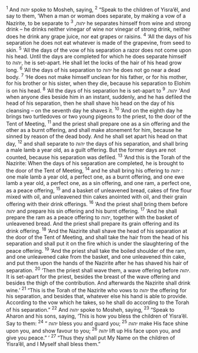 <sup>1</sup> And יהוה spoke to Mosheh, saying,
<sup>2</sup> “Speak to the children of Yisra’ĕl, and say to them, ‘When a man or woman does separate, by making a vow of a Nazirite, to be separate to יהוה,
<sup>3</sup> he separates himself from wine and strong drink – he drinks neither vinegar of wine nor vinegar of strong drink, neither does he drink any grape juice, nor eat grapes or raisins.
<sup>4</sup> ‘All the days of his separation he does not eat whatever is made of the grapevine, from seed to skin.
<sup>5</sup> ‘All the days of the vow of his separation a razor does not come upon his head. Until the days are completed for which he does separate himself to יהוה, he is set-apart. He shall let the locks of the hair of his head grow long.
<sup>6</sup> ‘All the days of his separation to יהוה he does not go near a dead body.
<sup>7</sup> ‘He does not make himself unclean for his father, or for his mother, for his brother or his sister, when they die, because his separation to Elohim is on his head.
<sup>8</sup> ‘All the days of his separation he is set-apart to יהוה.
<sup>9</sup> ‘And when anyone dies beside him in an instant, suddenly, and he has defiled the head of his separation, then he shall shave his head on the day of his cleansing – on the seventh day he shaves it.
<sup>10</sup> ‘And on the eighth day he brings two turtledoves or two young pigeons to the priest, to the door of the Tent of Meeting,
<sup>11</sup> and the priest shall prepare one as a sin offering and the other as a burnt offering, and shall make atonement for him, because he sinned by reason of the dead body. And he shall set apart his head on that day,
<sup>12</sup> and shall separate to יהוה the days of his separation, and shall bring a male lamb a year old, as a guilt offering. But the former days are not counted, because his separation was defiled.
<sup>13</sup> ‘And this is the Torah of the Nazirite: When the days of his separation are completed, he is brought to the door of the Tent of Meeting,
<sup>14</sup> and he shall bring his offering to יהוה : one male lamb a year old, a perfect one, as a burnt offering, and one ewe lamb a year old, a perfect one, as a sin offering, and one ram, a perfect one, as a peace offering,
<sup>15</sup> and a basket of unleavened bread, cakes of fine flour mixed with oil, and unleavened thin cakes anointed with oil, and their grain offering with their drink offerings.
<sup>16</sup> ‘And the priest shall bring them before יהוה and prepare his sin offering and his burnt offering.
<sup>17</sup> ‘And he shall prepare the ram as a peace offering to יהוה, together with the basket of unleavened bread. And the priest shall prepare its grain offering and its drink offering.
<sup>18</sup> ‘And the Nazirite shall shave the head of his separation at the door of the Tent of Meeting, and shall take the hair from the head of his separation and shall put it on the fire which is under the slaughtering of the peace offering.
<sup>19</sup> ‘And the priest shall take the boiled shoulder of the ram, and one unleavened cake from the basket, and one unleavened thin cake, and put them upon the hands of the Nazirite after he has shaved his hair of separation.
<sup>20</sup> ‘Then the priest shall wave them, a wave offering before יהוה. It is set-apart for the priest, besides the breast of the wave offering and besides the thigh of the contribution. And afterwards the Nazirite shall drink wine.’
<sup>21</sup> “This is the Torah of the Nazirite who vows to יהוה the offering for his separation, and besides that, whatever else his hand is able to provide. According to the vow which he takes, so he shall do according to the Torah of his separation.”
<sup>22</sup> And יהוה spoke to Mosheh, saying,
<sup>23</sup> “Speak to Aharon and his sons, saying, ‘This is how you bless the children of Yisra’ĕl. Say to them:
<sup>24</sup> “ יהוה bless you and guard you;
<sup>25</sup> יהוה make His face shine upon you, and show favour to you;
<sup>26</sup> יהוה lift up His face upon you, and give you peace.” ’
<sup>27</sup> “Thus they shall put My Name on the children of Yisra’ĕl, and I Myself shall bless them.”
